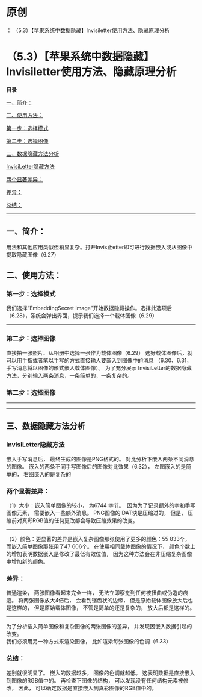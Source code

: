 # 原创
：  （5.3）【苹果系统中数据隐藏】lnvisiletter使用方法、隐藏原理分析

# （5.3）【苹果系统中数据隐藏】lnvisiletter使用方法、隐藏原理分析

**目录**

[一、简介：](#%E4%B8%80%E3%80%81%E7%AE%80%E4%BB%8B%EF%BC%9A)

[二、使用方法：](#%E4%BA%8C%E3%80%81%E4%BD%BF%E7%94%A8%E6%96%B9%E6%B3%95%EF%BC%9A)

[第一步：选择模式](#%E7%AC%AC%E4%B8%80%E6%AD%A5%EF%BC%9A%E9%80%89%E6%8B%A9%E6%A8%A1%E5%BC%8F)

[第二步：选择图像](#%E7%AC%AC%E4%BA%8C%E6%AD%A5%EF%BC%9A%E9%80%89%E6%8B%A9%E5%9B%BE%E5%83%8F)

[三、数据隐藏方法分析](#%E4%B8%89%E3%80%81%E6%95%B0%E6%8D%AE%E9%9A%90%E8%97%8F%E6%96%B9%E6%B3%95%E5%88%86%E6%9E%90)

[InvisiLetter隐藏方法](#InvisiLetter%E9%9A%90%E8%97%8F%E6%96%B9%E6%B3%95)

[两个显著差异：](#%E4%B8%A4%E4%B8%AA%E6%98%BE%E8%91%97%E5%B7%AE%E5%BC%82%EF%BC%9A)

[差异：](#%E5%B7%AE%E5%BC%82%EF%BC%9A)

[总结：](#%E6%80%BB%E7%BB%93%EF%BC%9A)

---


> 
<h2>一、简介：</h2>
用法和其他应用类似但稍显复杂。打开Invis止etter即可进行数据嵌入或从图像中提取隐藏图像（6.27）


## 二、使用方法：

> 
<h3>第一步：选择模式</h3>
我们选择“EmbeddingSecret Image"开始数据隐藏操作。选择此选项后（6.28），系统会弹出界面，提示我们选择一个载体图像（6.29）


<hr/>
<h3>第二步：选择图像</h3>
直接拍一张照片、从相册中选择一张作为载体图像（6.29）
选好载体图像后，就可以用手指或者笔以手写的方式直接输人要嵌入到图像中的消息 （6.30、6.31，手写消息将以图像的形式嵌入载体图像）。
为了充分展示 InvisiLetter的数据隐藏方法，分别输入两条消息，一条简单的，一条复杂的。






### 第二步：选择图像

---


---


## 三、数据隐藏方法分析

> 
<h3>InvisiLetter隐藏方法</h3>
嵌入手写消息后， 最终生成的图像是PNG格式的。
对比分析下嵌入两条不同消息的图像。 嵌入的两条不同手写图像后的图像对比效果（6.32）， 左图嵌入的是简单的， 右图嵌入的是复杂的




> 
<h3>两个显著差异：</h3>
（1）大小：嵌入简单图像的较小， 为6744 字节。  因为为了记录额外的字和手写图像元素， 需要嵌入一些额外消息。 PNG图像的IDAT块是压缩过的， 但是， 压缩前对真彩RGB值的任何更改都会导致压缩效果的改变。
<hr/>
（2）颜色：更显著的差异是嵌入复杂图像那张使用了更多的颜色：55 833个， 而嵌入简单图像那张用了47 606个。 在使用相同载体图像的情况下， 颜色个数上的增加表明数据嵌入是修改了最低有效位值， 因为这种方法会在非压缩复杂图像中增加新的颜色。


> 
<h3>差异：</h3>
普通渲染， 两张图像看起来完全一样， 无法立即察觉到任何被扭曲或伪造的痕迹。
将两张图像放大4倍后， 会看到锯齿状的边缘， 但是原始载体图像放大后也是这样的， 但是原始载体图像， 不管是简单的还是复杂的， 放大后都是这样的。
<hr/>
为了分析插入简单图像和复杂图像的两张图像的差异， 并发现因嵌入数据引起的改变。<br/> 我们必须用另一种方式来渲染图像， 比如渲染每张图像的色调（6.33）



> 
<h3>总结：</h3>
差别就很明显了。 嵌入的数据越多， 图像的色调就越低。 这表明数据是直接嵌入到图像的RGB值中的。 再检查下图像的结构， 可以发现没有任何结构元素被修改， 因此， 可以确定数据是直接嵌入到真彩图像的RGB值中的。

